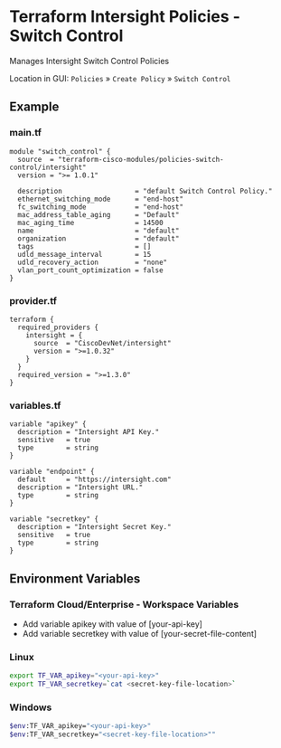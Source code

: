 <!-- BEGIN_TF_DOCS -->
# Terraform Intersight Policies - Switch Control
Manages Intersight Switch Control Policies

Location in GUI:
`Policies` » `Create Policy` » `Switch Control`

## Example

### main.tf
```hcl
module "switch_control" {
  source  = "terraform-cisco-modules/policies-switch-control/intersight"
  version = ">= 1.0.1"

  description                  = "default Switch Control Policy."
  ethernet_switching_mode      = "end-host"
  fc_switching_mode            = "end-host"
  mac_address_table_aging      = "Default"
  mac_aging_time               = 14500
  name                         = "default"
  organization                 = "default"
  tags                         = []
  udld_message_interval        = 15
  udld_recovery_action         = "none"
  vlan_port_count_optimization = false
}
```

### provider.tf
```hcl
terraform {
  required_providers {
    intersight = {
      source  = "CiscoDevNet/intersight"
      version = ">=1.0.32"
    }
  }
  required_version = ">=1.3.0"
}
```

### variables.tf
```hcl
variable "apikey" {
  description = "Intersight API Key."
  sensitive   = true
  type        = string
}

variable "endpoint" {
  default     = "https://intersight.com"
  description = "Intersight URL."
  type        = string
}

variable "secretkey" {
  description = "Intersight Secret Key."
  sensitive   = true
  type        = string
}
```

## Environment Variables

### Terraform Cloud/Enterprise - Workspace Variables
- Add variable apikey with value of [your-api-key]
- Add variable secretkey with value of [your-secret-file-content]

### Linux
```bash
export TF_VAR_apikey="<your-api-key>"
export TF_VAR_secretkey=`cat <secret-key-file-location>`
```

### Windows
```bash
$env:TF_VAR_apikey="<your-api-key>"
$env:TF_VAR_secretkey="<secret-key-file-location>""
```
<!-- END_TF_DOCS -->